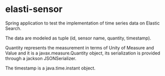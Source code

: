 # elasti-sensor
Spring application to test the implementation of time series data on Elastic Search.

The data are modeled as tuple (id, sensor name, quantity, timestamp).

Quantity represents the measurement in terms of Unity of Measure and Value and it is a javax.measure.Quantity
object, its serialization is provided through a jackson JSONSerializer.

The timestamp is a java.time.instant object.



